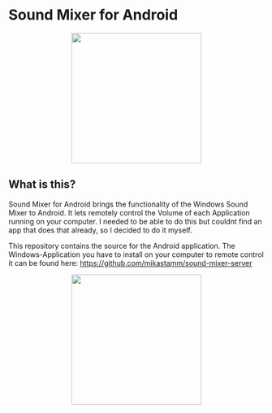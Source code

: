# Sound Mixer for Android

<p align="center">
<img src="https://i.imgur.com/3fLBb2T.png" width="256">
</p>

## What is this?
Sound Mixer for Android brings the functionality of the Windows Sound Mixer to Android. It lets remotely control the Volume of each Application running on your computer. I needed to be able to do this but couldnt find an app that does that already, so I decided to do it myself.

This repository contains the source for the Android application. The Windows-Application you have to install on your computer to remote control it can be found here: https://github.com/mikastamm/sound-mixer-server


<p align="center">
<img  src="https://i.imgur.com/yIpQJcZ.png" width="256">
</p>
